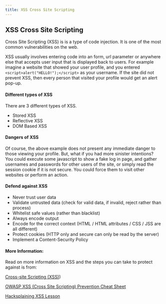 ```yaml
---
title: XSS Cross Site Scripting
---
```

## XSS Cross Site Scripting

Cross Site Scripting (XSS) is is a type of code injection. It is one of the most common vulnerabilities on the web. 

XSS usually involves entering code into an form, url parameter or anywhere else that accepts user input that is displayed back to users. For example imagine a website that showed your user profile, and you entered `<script>alert("HELLO!");</script>` as your username. If the site did not prevent XSS, then every person that visited your profile would get an alert pop-up.

#### Different types of XSS

There are 3 different types of XSS.

* Stored XSS
* Reflective XSS
* DOM Based XSS

#### Dangers of XSS

Of course, the above example does not present any immediate danger to those viewing your profile. But, what if you had more sinister intentions? You could execute some javascript to show a fake log in page, and gather usernames and passwords for other users of the site, or simply read the session cookie if it is not secure. You could force them to visit other websites or perform an action. 

#### Defend against XSS

* Never trust user data
* Validate untrusted data (check for valid data, if invalid, reject rather than process)
* Whitelist safe values (rather than blacklist)
* Always encode output
* Encode for the correct context (HTML / HTML attributes / CSS / JSS are all different)
* Protect cookies (HTTP only and secure can only be read by the server)
* Implement a Content-Security Policy

#### More Information:

Read on more information on XSS and the steps you can take to protect against is from:

<a href='https://www.owasp.org/index.php/Cross-site_Scripting_(XSS' target='_blank' rel='nofollow'>Cross-site Scripting (XSS)</a>)

<a href='https://www.owasp.org/index.php/XSS_(Cross_Site_Scripting' target='_blank' rel='nofollow'>OWASP XSS (Cross Site Scripting) Prevention Cheat Sheet</a>

<a href='https://www.hacksplaining.com/exercises/xss-stored' target='_blank' rel='nofollow'>Hacksplaining XSS Lesson</a>
